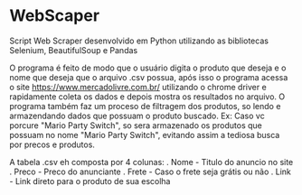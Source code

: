 # WebScaper
Script Web Scraper desenvolvido em Python utilizando as bibliotecas Selenium, BeautifulSoup e Pandas


O programa é feito de modo que o usuário digita o produto que deseja e o nome que deseja que o arquivo .csv possua, após isso o programa acessa o site https://www.mercadolivre.com.br/ utilizando o chrome driver e rapidamente coleta os dados e depois mostra os resultados no arquivo. O programa também faz um proceso de filtragem dos produtos, so lendo e armazendando dados que possuam o produto buscado. Ex: Caso vc porcure "Mario Party Switch", so sera armazenado os produtos que possuam no nome "Mario Party Switch", evitando assim a tediosa busca por precos e produtos.

A tabela .csv eh composta por 4 colunas:
  . Nome - Titulo do anuncio no site
  . Preco - Preco do anunciante
  . Frete - Caso o frete seja grátis ou não
  . Link - Link direto para o produto de sua escolha
